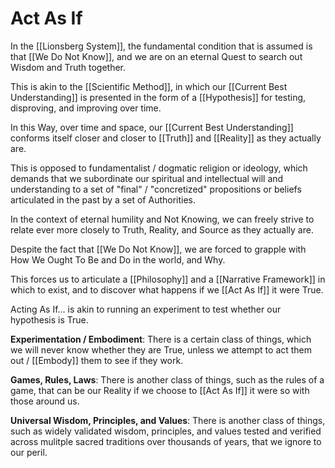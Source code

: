 # Act As If
In the [[Lionsberg System]], the fundamental condition that is assumed is that [[We Do Not Know]], and we are on an eternal Quest to search out Wisdom and Truth together. 

This is akin to the [[Scientific Method]], in which our [[Current Best Understanding]] is presented in the form of a [[Hypothesis]] for testing, disproving, and improving over time. 

In this Way, over time and space, our [[Current Best Understanding]] conforms itself closer and closer to [[Truth]] and [[Reality]] as they actually are. 

This is opposed to fundamentalist / dogmatic religion or ideology, which demands that we subordinate our spiritual and intellectual will and understanding to a set of "final" / "concretized" propositions or beliefs articulated in the past by a set of Authorities. 

In the context of eternal humility and Not Knowing, we can freely strive to relate ever more closely to Truth, Reality, and Source as they actually are. 

Despite the fact that [[We Do Not Know]], we are forced to grapple with How We Ought To Be and Do in the world, and Why. 

This forces us to articulate a [[Philosophy]] and a [[Narrative Framework]] in which to exist, and to discover what happens if we [[Act As If]] it were True. 

Acting As If... is akin to running an experiment to test whether our hypothesis is True. 

**Experimentation / Embodiment**: There is a certain class of things, which we will never know whether they are True, unless we attempt to act them out / [[Embody]] them to see if they work. 

**Games, Rules, Laws**: There is another class of things, such as the rules of a game, that can be our Reality if we choose to [[Act As If]] it were so with those around us. 

**Universal Wisdom, Principles, and Values**: There is another class of things, such as widely validated wisdom, principles, and values tested and verified across mulitple sacred traditions over thousands of years, that we ignore to our peril. 





